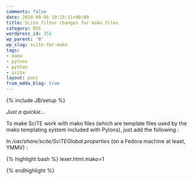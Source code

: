 ```yaml
---
comments: false
date: 2010-09-05 19:15:11+00:00
title: Scite filter changes for mako files
category: OSS
wordpress_id: 351
wp_parent: '0'
wp_slug: scite-for-mako
tags:
- mako
- pylons
- python
- scite
layout: post
from_mdda_blog: true
---
```

{% include JB/setup %}


_Just a quickie..._

To make SciTE work with mako files (which are template files used by the mako templating system included with Pylons), just add the following :

In _/usr/share/scite/SciTEGlobal.properties_ (on a Fedora machine at least, YMMV) :

{% highlight bash %}
lexer.html.mako=1

{% endhighlight %}

